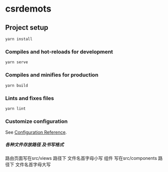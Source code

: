 # csrdemots

## Project setup
```
yarn install
```

### Compiles and hot-reloads for development
```
yarn serve
```

### Compiles and minifies for production
```
yarn build
```

### Lints and fixes files
```
yarn lint
```

### Customize configuration
See [Configuration Reference](https://cli.vuejs.org/config/).

#####  各种文件存放路径 及书写格式
 路由页面写在src/views 路径下  文件名首字母小写
 组件 写在src/components 路径下 文件名首字母大写


